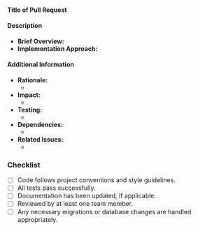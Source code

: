 #### Title of Pull Request

<!-- ✍️ Provide a concise and informative title for your pull request -->

#### Description

- **Brief Overview:**
  <!-- 📖 Summarize the changes made and the problem or enhancement addressed -->
- **Implementation Approach:**
  <!-- 💭 Explain your approach to solving the issue or implementing the feature -->

#### Additional Information

- **Rationale:** 
  - <!-- 🤔 Explain why these changes are necessary or beneficial -->
- **Impact:**
  - <!-- 💥 Describe any potential impact these changes may have -->
- **Testing:**
  - <!-- 🧪 Outline the testing approach used to validate these changes -->
- **Dependencies:**
  - <!-- 📦 List any dependencies or related pull requests -->
- **Related Issues:**
  - <!-- 🔗 Link to any relevant issues or tickets -->


### Checklist
- [ ] Code follows project conventions and style guidelines.
- [ ] All tests pass successfully.
- [ ] Documentation has been updated, if applicable.
- [ ] Reviewed by at least one team member.
- [ ] Any necessary migrations or database changes are handled appropriately.